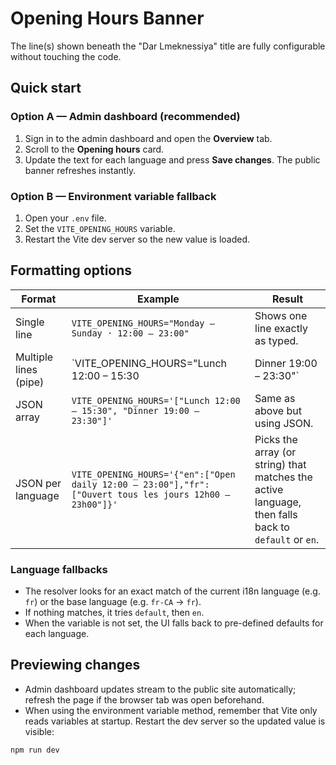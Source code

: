 # Opening Hours Banner

The line(s) shown beneath the "Dar Lmeknessiya" title are fully configurable without touching the code.

## Quick start

### Option A — Admin dashboard (recommended)

1. Sign in to the admin dashboard and open the **Overview** tab.
2. Scroll to the **Opening hours** card.
3. Update the text for each language and press **Save changes**. The public banner refreshes instantly.

### Option B — Environment variable fallback

1. Open your `.env` file.
2. Set the `VITE_OPENING_HOURS` variable.
3. Restart the Vite dev server so the new value is loaded.

## Formatting options

| Format | Example | Result |
| --- | --- | --- |
| Single line | `VITE_OPENING_HOURS="Monday – Sunday · 12:00 – 23:00"` | Shows one line exactly as typed. |
| Multiple lines (pipe) | `VITE_OPENING_HOURS="Lunch 12:00 – 15:30|Dinner 19:00 – 23:30"` | Splits on the `|` character and shows each entry on its own line. |
| JSON array | `VITE_OPENING_HOURS='["Lunch 12:00 – 15:30", "Dinner 19:00 – 23:30"]'` | Same as above but using JSON. |
| JSON per language | `VITE_OPENING_HOURS='{"en":["Open daily 12:00 – 23:00"],"fr":["Ouvert tous les jours 12h00 – 23h00"]}'` | Picks the array (or string) that matches the active language, then falls back to `default` or `en`. |

### Language fallbacks

- The resolver looks for an exact match of the current i18n language (e.g. `fr`) or the base language (e.g. `fr-CA` → `fr`).
- If nothing matches, it tries `default`, then `en`.
- When the variable is not set, the UI falls back to pre-defined defaults for each language.

## Previewing changes

- Admin dashboard updates stream to the public site automatically; refresh the page if the browser tab was open beforehand.
- When using the environment variable method, remember that Vite only reads variables at startup. Restart the dev server so the updated value is visible:

```powershell
npm run dev
```
